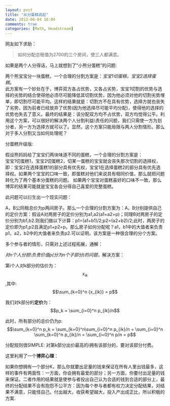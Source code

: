 ```yaml
---
layout: post
title: "从分蛋糕说起"
date: 2012-06-04 16:04
comments: true
categories: [Math, Headstream]
---
```


网友如下求助：

>如何分配总租值为2700的三个房间，使三人都满意。

如果是两个人分得话，马上就想到了“小熊分蛋糕”的问题:

两个熊宝宝分一块蛋糕，一个合理的分割方案是：*宝宝1切蛋糕，宝宝2选择蛋糕*。   
此方案有一个妙处在于，博弈双方各占优势，又各占劣势，宝宝1切割的优势与选择的劣势的结合使得他必须尽可能降低其切割优势，因为他必须对他的切割劣势埋单，即切割尽可能平均。这样的结果就是：切割方不在具有优势，选择方就也丧失了劣势，因为前者已经放弃了优势(因为他选择尽可能平均分配)，使得他的选择的优势也失去了意义。最终的结果是：该分配双方均不占优势，双方均觉得公平。利用这个方案，可以很好的解决两个人分割利益\责任的问题，我们只需使一方为划分者，另一方为选择方就可以了。显然，这个方案只能局限与两人分割情形。那么对于多人分割又当如何处理呢？

分蛋糕升级版:

假设熊妈妈给了宝宝们两块味道不同的蛋糕，一个合理的分割方案是：  
   宝宝1切蛋糕1，宝宝2切蛋糕2，切某一蛋糕的宝宝就会丧失那次切割的选择权，即：宝宝2在选择蛋糕1的部分具有优先权，宝宝1在选择蛋糕2的部分具有优先选择权。如果两个宝宝的口味一致，即蛋糕对他们来说具有相同价值，那么就把问题转化为了两个基本分蛋糕的问题。  如果两个宝宝对蛋糕喜好的口味不一致，那么博弈的结果可能就是宝宝各会分得自己喜爱的完整蛋糕。

此问题可以衍生出一个现实问题：

A，B公同租总价为p两间房子。那么一个合理的分割方案为：A，B分别提供自己的定价方案：假设A对两房子的定价分别为a1,a2(a1+a2=p)；同理B对两房子的定价分别为b1,b2.则我们做以下计算：p1=(a1+b1)/2;p2=(a2+b2)/2;此时，两房子的定价即为p1,p2且满足p1+p2=p。那么房子如何分配呢？a1，b1中的大值者来负责p1，a2，b2中的大值者来负责p2.可以证明，该方案是一种很合理的分个方案。

多个参与者的情形，只需对上述过程拓展，通解：

_对n个人分担\负责价值p(分为n个子部分)的问题_，解决方案：

第i个人对k部分的估价为：$$x_{ik}$$,其中:
	$$\sum_{k=0}^n {x_{ik}} = p$$

我们对k部分的**定价**为：
	$$p_k = \sum_{i=0}^n p_{ik}/n$$

此时，所有部分的总价仍为p:
	$$\sum_{k=0}^n p_k = \sum_{k=0}^n\sum_{i=0}^n p_{ik}/n = \sum_{i=0}^n \sum_{k=0}^n p_{ik}/n = \sum_{i=0}^n p/n = p$$

分配规则很SIMPLE: 对第k部分出价最高的i拥有该部分的，要对该部分付费。

这里利用了一个**博弈心理**：

如果你想拥有一个部分K，那么你就要出足量的钱来保证在所有人里出钱最多，这样的事件有两面性：一方面，你会拥有最爱的部分；另一方面，你要付出足量的钱来保证。二者作用的结果就是使参与者投出自己认为合适的钱到合适的部分上，最终的分配结果不会有抱怨不公平方：因为每个参与者都有权力决定分配结果，对结果不满意，只能怪自己。付出越大，收获希望越大，投入产出成正比，所以积极的方案.
